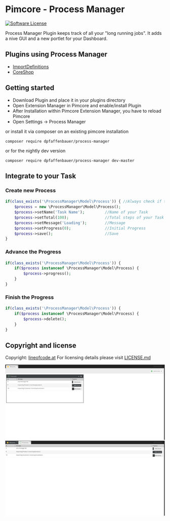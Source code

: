 # Pimcore - Process Manager

[![Software License](https://img.shields.io/badge/license-GPLv3-brightgreen.svg?style=flat)](LICENSE.md)

Process Manager Plugin keeps track of all your "long running jobs". It adds a nive GUI and a new portlet for your Dashboard.

## Plugins using Process Manager

 - [ImportDefinitions](https://github.com/w-vision/ImportDefinitions)
 - [CoreShop](https://github.com/CoreShop/CoreShop)

## Getting started

* Download Plugin and place it in your plugins directory
* Open Extension Manager in Pimcore and enable/install Plugin
* After Installation within Pimcore Extension Manager, you have to reload Pimcore
* Open Settings -> Process Manager

or install it via composer on an existing pimcore installation

```
composer require dpfaffenbauer/process-manager
```

or for the nightly dev version

```
composer require dpfaffenbauer/process-manager dev-master
```

## Integrate to your Task

### Create new Process

```php
if(class_exists('\ProcessManager\Model\Process')) { //Always check if the plugin is installed
    $process = new \ProcessManager\Model\Process();
    $process->setName('Task Name');         //Name of your Task
    $process->setTotal(100);                //Total steps of your Task
    $process->setMessage('Loading');        //Message
    $process->setProgress(0);               //Initial Progress
    $process->save();                       //Save
}
```

### Advance the Progress

```php
if(class_exists('\ProcessManager\Model\Process')) {
    if($process instanceof \ProcessManager\Model\Process) {
        $process->progress();
    }
}
```

### Finish the Progress

```php
if(class_exists('\ProcessManager\Model\Process')) {
    if($process instanceof \ProcessManager\Model\Process) {
        $process->delete();
    }
}
```


## Copyright and license 
Copyright: [lineofcode.at](http://www.lineofcode.at)
For licensing details please visit [LICENSE.md](LICENSE.md)

![Interface](docs/portlet.png)
![Interface](docs/panel.png)